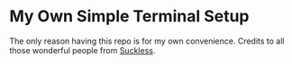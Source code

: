 # My Own Simple Terminal Setup
The only reason having this repo is for my own convenience. Credits to all those wonderful people from [Suckless](https://suckless.org).

